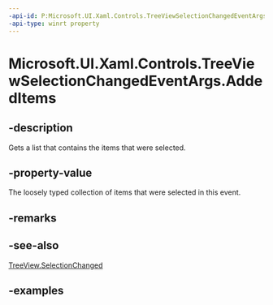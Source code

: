 ```yaml
---
-api-id: P:Microsoft.UI.Xaml.Controls.TreeViewSelectionChangedEventArgs.AddedItems
-api-type: winrt property
---
```


# Microsoft.UI.Xaml.Controls.TreeViewSelectionChangedEventArgs.AddedItems

<!--
public System.Collections.Generic.IList<object> AddedItems { get; }
-->

## -description

Gets a list that contains the items that were selected.

## -property-value

The loosely typed collection of items that were selected in this event.

## -remarks

## -see-also

[TreeView.SelectionChanged](treeview_selectionchanged.md)

## -examples
